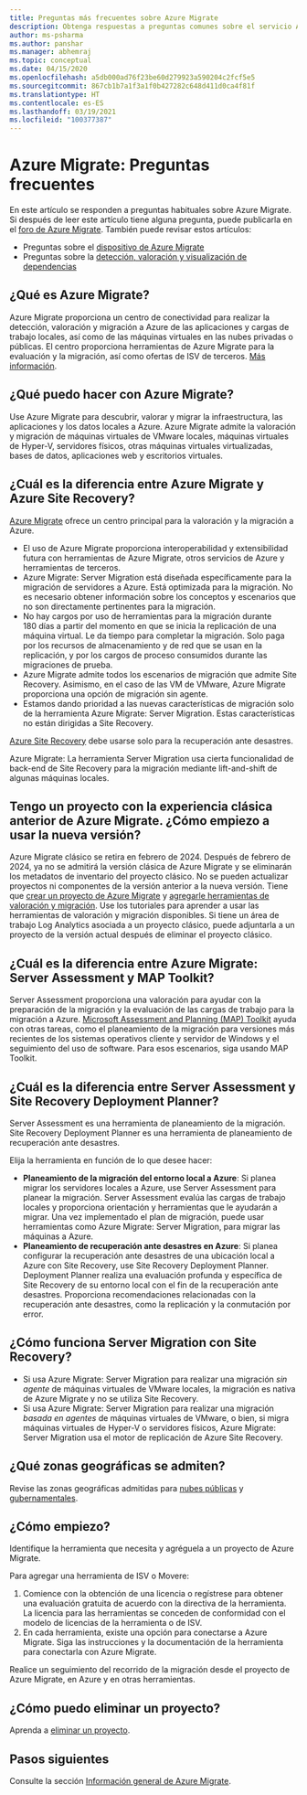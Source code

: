 ```yaml
---
title: Preguntas más frecuentes sobre Azure Migrate
description: Obtenga respuestas a preguntas comunes sobre el servicio Azure Migrate.
author: ms-psharma
ms.author: panshar
ms.manager: abhemraj
ms.topic: conceptual
ms.date: 04/15/2020
ms.openlocfilehash: a5db000ad76f23be60d279923a590204c2fcf5e5
ms.sourcegitcommit: 867cb1b7a1f3a1f0b427282c648d411d0ca4f81f
ms.translationtype: HT
ms.contentlocale: es-ES
ms.lasthandoff: 03/19/2021
ms.locfileid: "100377387"
---
```

# <a name="azure-migrate-common-questions"></a>Azure Migrate: Preguntas frecuentes

En este artículo se responden a preguntas habituales sobre Azure Migrate. Si después de leer este artículo tiene alguna pregunta, puede publicarla en el [ foro de Azure Migrate](https://aka.ms/AzureMigrateForum). También puede revisar estos artículos:

- Preguntas sobre el [dispositivo de Azure Migrate](common-questions-appliance.md)
- Preguntas sobre la [detección, valoración y visualización de dependencias](common-questions-discovery-assessment.md)

## <a name="what-is-azure-migrate"></a>¿Qué es Azure Migrate?

Azure Migrate proporciona un centro de conectividad para realizar la detección, valoración y migración a Azure de las aplicaciones y cargas de trabajo locales, así como de las máquinas virtuales en las nubes privadas o públicas. El centro proporciona herramientas de Azure Migrate para la evaluación y la migración, así como ofertas de ISV de terceros. [Más información](migrate-services-overview.md).

## <a name="what-can-i-do-with-azure-migrate"></a>¿Qué puedo hacer con Azure Migrate?

Use Azure Migrate para descubrir, valorar y migrar la infraestructura, las aplicaciones y los datos locales a Azure. Azure Migrate admite la valoración y migración de máquinas virtuales de VMware locales, máquinas virtuales de Hyper-V, servidores físicos, otras máquinas virtuales virtualizadas, bases de datos, aplicaciones web y escritorios virtuales. 

## <a name="whats-the-difference-between-azure-migrate-and-azure-site-recovery"></a>¿Cuál es la diferencia entre Azure Migrate y Azure Site Recovery?

[Azure Migrate](migrate-services-overview.md) ofrece un centro principal para la valoración y la migración a Azure. 

- El uso de Azure Migrate proporciona interoperabilidad y extensibilidad futura con herramientas de Azure Migrate, otros servicios de Azure y herramientas de terceros.
- Azure Migrate: Server Migration está diseñada específicamente para la migración de servidores a Azure. Está optimizada para la migración. No es necesario obtener información sobre los conceptos y escenarios que no son directamente pertinentes para la migración. 
- No hay cargos por uso de herramientas para la migración durante 180 días a partir del momento en que se inicia la replicación de una máquina virtual. Le da tiempo para completar la migración. Solo paga por los recursos de almacenamiento y de red que se usan en la replicación, y por los cargos de proceso consumidos durante las migraciones de prueba.
- Azure Migrate admite todos los escenarios de migración que admite Site Recovery. Asimismo, en el caso de las VM de VMware, Azure Migrate proporciona una opción de migración sin agente.
- Estamos dando prioridad a las nuevas características de migración solo de la herramienta Azure Migrate: Server Migration. Estas características no están dirigidas a Site Recovery.

[Azure Site Recovery](../site-recovery/site-recovery-overview.md) debe usarse solo para la recuperación ante desastres.

Azure Migrate: La herramienta Server Migration usa cierta funcionalidad de back-end de Site Recovery para la migración mediante lift-and-shift de algunas máquinas locales.

## <a name="i-have-a-project-with-the-previous-classic-experience-of-azure-migrate-how-do-i-start-using-the-new-version"></a>Tengo un proyecto con la experiencia clásica anterior de Azure Migrate. ¿Cómo empiezo a usar la nueva versión?

Azure Migrate clásico se retira en febrero de 2024. Después de febrero de 2024, ya no se admitirá la versión clásica de Azure Migrate y se eliminarán los metadatos de inventario del proyecto clásico. No se pueden actualizar proyectos ni componentes de la versión anterior a la nueva versión. Tiene que [crear un proyecto de Azure Migrate](create-manage-projects.md) y [agregarle herramientas de valoración y migración](./create-manage-projects.md). Use los tutoriales para aprender a usar las herramientas de valoración y migración disponibles. Si tiene un área de trabajo Log Analytics asociada a un proyecto clásico, puede adjuntarla a un proyecto de la versión actual después de eliminar el proyecto clásico.

## <a name="whats-the-difference-between-azure-migrate-server-assessment-and-the-map-toolkit"></a>¿Cuál es la diferencia entre Azure Migrate: Server Assessment y MAP Toolkit?

Server Assessment proporciona una valoración para ayudar con la preparación de la migración y la evaluación de las cargas de trabajo para la migración a Azure. [Microsoft Assessment and Planning (MAP) Toolkit](https://www.microsoft.com/download/details.aspx?id=7826) ayuda con otras tareas, como el planeamiento de la migración para versiones más recientes de los sistemas operativos cliente y servidor de Windows y el seguimiento del uso de software. Para esos escenarios, siga usando MAP Toolkit.

## <a name="whats-the-difference-between-server-assessment-and-the-site-recovery-deployment-planner"></a>¿Cuál es la diferencia entre Server Assessment y Site Recovery Deployment Planner?

Server Assessment es una herramienta de planeamiento de la migración. Site Recovery Deployment Planner es una herramienta de planeamiento de recuperación ante desastres.

Elija la herramienta en función de lo que desee hacer:

- **Planeamiento de la migración del entorno local a Azure**: Si planea migrar los servidores locales a Azure, use Server Assessment para planear la migración. Server Assessment evalúa las cargas de trabajo locales y proporciona orientación y herramientas que le ayudarán a migrar. Una vez implementado el plan de migración, puede usar herramientas como Azure Migrate: Server Migration, para migrar las máquinas a Azure.
- **Planeamiento de recuperación ante desastres en Azure**: Si planea configurar la recuperación ante desastres de una ubicación local a Azure con Site Recovery, use Site Recovery Deployment Planner. Deployment Planner realiza una evaluación profunda y específica de Site Recovery de su entorno local con el fin de la recuperación ante desastres. Proporciona recomendaciones relacionadas con la recuperación ante desastres, como la replicación y la conmutación por error.

## <a name="how-does-server-migration-work-with-site-recovery"></a>¿Cómo funciona Server Migration con Site Recovery?

- Si usa Azure Migrate: Server Migration para realizar una migración *sin agente* de máquinas virtuales de VMware locales, la migración es nativa de Azure Migrate y no se utiliza Site Recovery.
- Si usa Azure Migrate: Server Migration para realizar una migración *basada en agentes* de máquinas virtuales de VMware, o bien, si migra máquinas virtuales de Hyper-V o servidores físicos, Azure Migrate: Server Migration usa el motor de replicación de Azure Site Recovery.

## <a name="which-geographies-are-supported"></a>¿Qué zonas geográficas se admiten?

Revise las zonas geográficas admitidas para [nubes públicas](migrate-support-matrix.md#supported-geographies-public-cloud) y [gubernamentales](migrate-support-matrix.md#supported-geographies-azure-government).

## <a name="how-do-i-get-started"></a>¿Cómo empiezo?

Identifique la herramienta que necesita y agréguela a un proyecto de Azure Migrate. 

Para agregar una herramienta de ISV o Movere:

1. Comience con la obtención de una licencia o regístrese para obtener una evaluación gratuita de acuerdo con la directiva de la herramienta. La licencia para las herramientas se conceden de conformidad con el modelo de licencias de la herramienta o de ISV.
2. En cada herramienta, existe una opción para conectarse a Azure Migrate. Siga las instrucciones y la documentación de la herramienta para conectarla con Azure Migrate.

Realice un seguimiento del recorrido de la migración desde el proyecto de Azure Migrate, en Azure y en otras herramientas.

## <a name="how-do-i-delete-a-project"></a>¿Cómo puedo eliminar un proyecto?

Aprenda a [eliminar un proyecto](how-to-delete-project.md). 

## <a name="next-steps"></a>Pasos siguientes

Consulte la sección [Información general de Azure Migrate](migrate-services-overview.md).